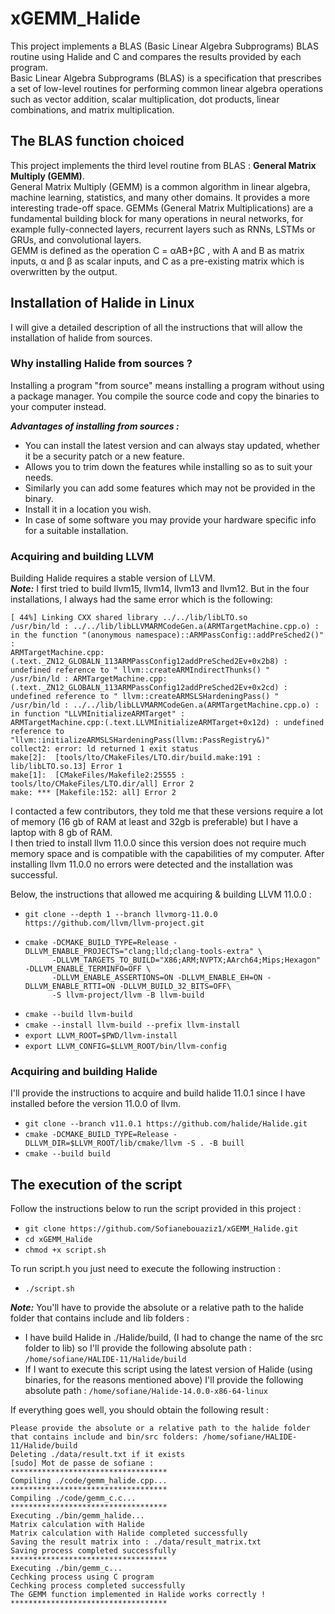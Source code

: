 # xGEMM_Halide

This project implements a BLAS (Basic Linear Algebra Subprograms) BLAS routine using Halide and C and compares the results provided by each program.  
Basic Linear Algebra Subprograms (BLAS) is a specification that prescribes a set of low-level routines for performing common linear algebra operations such as vector addition, scalar multiplication, dot products, linear combinations, and matrix multiplication.

## The BLAS function choiced
This project implements the third level routine from BLAS : **General Matrix Multiply (GEMM)**.  
General Matrix Multiply (GEMM) is a common algorithm in linear algebra, machine learning, statistics, and many other domains. It provides a more interesting trade-off space. GEMMs (General Matrix Multiplications) are a fundamental building block for many operations in neural networks, for example fully-connected layers, recurrent layers such as RNNs, LSTMs or GRUs, and convolutional layers.  
GEMM is defined as the operation C = αAB+βC , with A and B as matrix inputs, α and β as scalar inputs, and C as a pre-existing matrix which is overwritten by the output.  

## Installation of Halide in Linux
I will give a detailed description of all the instructions that will allow the installation of halide from sources.  
### Why installing Halide from sources ?
Installing a program "from source" means installing a program without using a package manager. You compile the source code and copy the binaries to your computer instead. 

***Advantages of installing from sources :***
- You can install the latest version and can always stay updated, whether it be a security patch or a new feature.
- Allows you to trim down the features while installing so as to suit your needs.
- Similarly you can add some features which may not be provided in the binary.
- Install it in a location you wish.
- In case of some software you may provide your hardware specific info for a suitable installation.

### Acquiring and building LLVM 
Building Halide requires a stable version of LLVM.  
***Note:*** I first tried to build llvm15, llvm14, llvm13 and llvm12. But in the four installations, I always had the same error which is the following:
 ```
[ 44%] Linking CXX shared library ../../lib/libLTO.so
/usr/bin/ld : ../../lib/libLLVMARMCodeGen.a(ARMTargetMachine.cpp.o) : in the function "(anonymous namespace)::ARMPassConfig::addPreSched2()" :
ARMTargetMachine.cpp:(.text._ZN12_GLOBALN_113ARMPassConfig12addPreSched2Ev+0x2b8) : undefined reference to " llvm::createARMIndirectThunks() "
/usr/bin/ld : ARMTargetMachine.cpp:(.text._ZN12_GLOBALN_113ARMPassConfig12addPreSched2Ev+0x2cd) : undefined reference to " llvm::createARMSLSHardeningPass() "
/usr/bin/ld : ../../lib/libLLVMARMCodeGen.a(ARMTargetMachine.cpp.o) : in function "LLVMInitializeARMTarget" :
ARMTargetMachine.cpp:(.text.LLVMInitializeARMTarget+0x12d) : undefined reference to "llvm::initializeARMSLSHardeningPass(llvm::PassRegistry&)"
collect2: error: ld returned 1 exit status
make[2]:  [tools/lto/CMakeFiles/LTO.dir/build.make:191 : lib/libLTO.so.13] Error 1
make[1]:  [CMakeFiles/Makefile2:25555 : tools/lto/CMakeFiles/LTO.dir/all] Error 2
make: *** [Makefile:152: all] Error 2
 ```
I contacted a few contributors, they told me that these versions require a lot of memory (16 gb of RAM at least and 32gb is preferable) but I have a laptop with 8 gb of RAM.   
I then tried to install llvm 11.0.0 since this version does not require much memory space and is compatible with the capabilities of my computer. 
After installing llvm 11.0.0 no errors were detected and the installation was successful.

Below, the instructions that allowed me acquiring & building LLVM 11.0.0 :  
*  ```git clone --depth 1 --branch llvmorg-11.0.0 https://github.com/llvm/llvm-project.git```
* ``` 
  cmake -DCMAKE_BUILD_TYPE=Release -DLLVM_ENABLE_PROJECTS="clang;lld;clang-tools-extra" \
        -DLLVM_TARGETS_TO_BUILD="X86;ARM;NVPTX;AArch64;Mips;Hexagon" -DLLVM_ENABLE_TERMINFO=OFF \
        -DLLVM_ENABLE_ASSERTIONS=ON -DLLVM_ENABLE_EH=ON -DLLVM_ENABLE_RTTI=ON -DLLVM_BUILD_32_BITS=OFF\
        -S llvm-project/llvm -B llvm-build  
   ```
* ```cmake --build llvm-build```
* ```cmake --install llvm-build --prefix llvm-install```
* ```export LLVM_ROOT=$PWD/llvm-install```
* ```export LLVM_CONFIG=$LLVM_ROOT/bin/llvm-config```

### Acquiring and building Halide
I'll provide the instructions to acquire and build halide 11.0.1 since I have installed before the version 11.0.0 of llvm.  
* ```git clone --branch v11.0.1 https://github.com/halide/Halide.git```
* ```cmake -DCMAKE_BUILD_TYPE=Release -DLLVM_DIR=$LLVM_ROOT/lib/cmake/llvm -S . -B buill```
* ```cmake --build build```

## The execution of the script
Follow the instructions below to run the script provided in this project :
* ```git clone https://github.com/Sofianebouaziz1/xGEMM_Halide.git```
* ```cd xGEMM_Halide```
* ```chmod +x script.sh```    

To run script.h you just need to execute the following instruction : 
* ```./script.sh```

***Note:*** You'll have to provide  the absolute or a relative path to the halide folder that contains include and lib folders :
* I have build Halide in ./Halide/build, (I had to change the name of the src folder to lib) so I'll provide the following absolute path : ```/home/sofiane/HALIDE-11/Halide/build```
* If I want to execute this script using the latest version of Halide (using binaries, for the reasons mentioned above) I'll provide the following absolute path : ```/home/sofiane/Halide-14.0.0-x86-64-linux```

If everything goes well, you should obtain the following result :   
```
Please provide the absolute or a relative path to the halide folder that contains include and bin/src folders: /home/sofiane/HALIDE-11/Halide/build
Deleting ./data/result.txt if it exists
[sudo] Mot de passe de sofiane : 
***********************************
Compiling ./code/gemm_halide.cpp...
***********************************
Compiling ./code/gemm_c.c...
***********************************
Executing ./bin/gemm_halide...
Matrix calculation with Halide
Matrix calculation with Halide completed successfully
Saving the result matrix into : ./data/result_matrix.txt 
Saving process completed successfully
***********************************
Executing ./bin/gemm_c...
Cechking process using C program
Cechking process completed successfully
The GEMM function implemented in Halide works correctly !
***********************************
```

